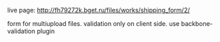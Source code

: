 live page: http://fh79272k.bget.ru/files/works/shipping_form/2/

form for multiupload files. validation only on client side. use backbone-validation plugin